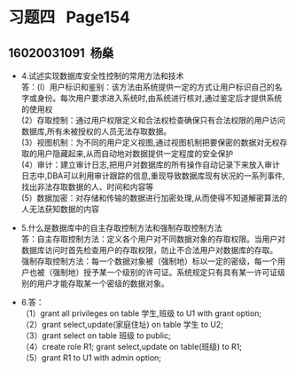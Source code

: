 # 习题四 &nbsp;&nbsp;Page154
## 16020031091 &nbsp;杨燊
- 4.试述实现数据库安全性控制的常用方法和技术  
答：(l）用户标识和鉴别：该方法由系统提供一定的方式让用户标识自己的名字或身份。每次用户要求进入系统时,由系统进行核对,通过鉴定后才提供系统的使用权  
(2）存取控制：通过用户权限定义和合法权检查确保只有合法权限的用户访问数据库,所有未被授权的人员无法存取数据。  
(3）视图机制：为不同的用户定义视图,通过视图机制把要保密的数据对无权存取的用户隐藏起来,从而自动地对数据提供一定程度的安全保护  
(4）审计：建立审计日志,把用户对数据库的所有操作自动记录下来放入审计 日志中,DBA可以利用审计跟踪的信息,重现导致数据库现有状况的一系列事件,找出非法存取数据的人、时间和内容等  
(5）数据加密：对存储和传输的数据进行加密处理,从而使得不知道解密算法的人无法获知数据的内容

- 5.什么是数据库中的自主存取控制方法和强制存取控制方法  
答：自主存取控制方法：定义各个用户对不同数据对象的存取权限。当用户对数据库访问时首先检查用户的存取权限，防止不合法用户对数据库的存取。  
强制存取控制方法：每一个数据对象被（强制地）标以一定的密级，每一个用户也被（强制地）授予某一个级别的许可证。系统规定只有具有某一许可证级别的用户才能存取某一个密级的数据对象。

- 6.答：  
（1）grant all privileges on table 学生,班级 to U1 with grant option;   
（2）grant select,update(家庭住址) on table 学生 to U2;  
（3）grant select on table 班级 to public;  
（4）create role R1;
grant select,update on table(班级) to R1;  
（5）grant R1 to U1 with admin option;